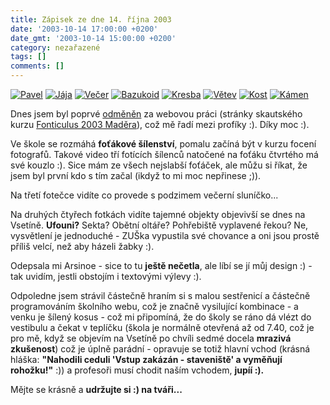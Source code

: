 ```yaml
---
title: Zápisek ze dne 14. října 2003
date: '2003-10-14 17:00:00 +0200'
date_gmt: '2003-10-14 15:00:00 +0200'
category: nezařazené
tags: []
comments: []
---
```

<div >  <a href="/assets/migrated/old-images/pavel.jpg"><img alt="Pavel" src="/assets/migrated/old-images/pavel.jpg"></a>  <a href="/assets/migrated/old-images/jaja.jpg"><img alt="Jája" src="/assets/migrated/old-images/jaja.jpg"></a>  <a href="/assets/migrated/old-images/vecer.jpg"><img alt="Večer" src="/assets/migrated/old-images/vecer.jpg"></a>  <a href="/assets/migrated/old-images/bazukoid.jpg"><img alt="Bazukoid" src="/assets/migrated/old-images/bazukoid.jpg"></a>  <a href="/assets/migrated/old-images/kresba.jpg"><img alt="Kresba" src="/assets/migrated/old-images/kresba.jpg"></a>  <a href="/assets/migrated/old-images/vetev.jpg"><img alt="Větev" src="/assets/migrated/old-images/vetev.jpg"></a>  <a href="/assets/migrated/old-images/kost.jpg"><img alt="Kost" src="/assets/migrated/old-images/kost.jpg"></a>  <a href="/assets/migrated/old-images/kamen.jpg"><img alt="Kámen" src="/assets/migrated/old-images/kamen.jpg"></a>  </div>
<p>Dnes jsem byl poprvé <a href="/assets/migrated/old-images/libretto.jpg">odměněn</a> za webovou práci  (stránky skautského kurzu <a href="http://fonticulus2003.wz.cz" target="_blank">Fonticulus 2003 Maděra</a>),  což mě řadí mezi profíky :). Díky moc :).</p>
<p>Ve škole se rozmáhá <strong>foťákové šílenství</strong>, pomalu začíná být v kurzu focení fotografů. Takové video  tří fotících šílenců natočené na foťáku čtvrtého má své kouzlo :). Sice mám ze všech nejslabší foťáček,  ale můžu si říkat, že jsem byl první kdo s tím začal (ikdyž to mi moc nepřinese ;)).</p>
<p>Na třetí fotečce vidíte co provede s podzimem večerní sluníčko...</p>
<p>Na druhých čtyřech fotkách vidíte tajemné objekty objevivší se dnes na Vsetíně. <strong>Ufouni?</strong> Sekta? Obětní oltáře?  Pohřebiště vyplavené řekou? Ne,  vysvětlení je jednoduché - ZUŠka vypustila své chovance a oni jsou prostě příliš velcí, než aby  házeli žabky :).</p>
<p>Odepsala mi Arsinoe - sice to tu <strong>ještě nečetla</strong>, ale líbí se jí můj design :) - tak uvidím, jestli  obstojím i textovými výlevy :).</p>
<p>Odpoledne jsem strávil částečně hraním si s malou sestřenicí a částečně programováním školního webu,  což je značně vysilující kombinace - a venku je šílený kosus - což mi připomíná, že do školy se ráno dá vlézt  do vestibulu a čekat v teplíčku (škola je normálně otevřená až od 7.40, což je pro mě, když se objevím  na Vsetíně po chvíli sedmé docela <strong>mrazivá zkušenost</strong>) což je úplně parádní - opravuje se totiž hlavní vchod  (krásná hláška: <strong>"Nahodili ceduli 'Vstup zakázán - staveniště' a vyměňují rohožku!"</strong> :)) a profesoři  musí chodit naším vchodem, <strong>jupíí :).</strong></p>
<p>Mějte se krásně a <strong>udržujte si :) na tváři...</strong></p>
